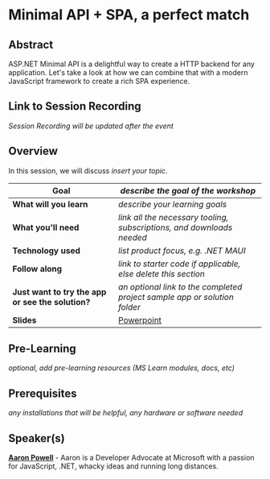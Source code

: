 # Minimal API + SPA, a perfect match

## Abstract

ASP.NET Minimal API is a delightful way to create a HTTP backend for any application. Let's take a look at how we can combine that with a modern JavaScript framework to create a rich SPA experience.

## Link to Session Recording

*Session Recording will be updated after the event*

## Overview

In this session, we will discuss *insert your topic*.

| **Goal**              | *describe the goal of the workshop*                                    |
| ----------------------------- | --------------------------------------------------------------------- |
| **What will you learn**       | *describe your learning goals*                                        |
| **What you'll need**          | *link all the necessary tooling, subscriptions, and downloads needed* |
| **Technology used**               | *list product focus, e.g. .NET MAUI* |
| **Follow along**                  | *link to starter code if applicable, else delete this section*                                                                |
| **Just want to try the app or see the solution?** | *an optional link to the completed project sample app or solution folder*                          |
| **Slides** | [Powerpoint](slides.pptx)                         

## Pre-Learning

*optional, add pre-learning resources (MS Learn modules, docs, etc)*

## Prerequisites

*any installations that will be helpful, any hardware or software needed*

## Speaker(s)

[**Aaron Powell**](https://twitter.com/slace) - Aaron is a Developer Advocate at Microsoft with a passion for JavaScript, .NET, whacky ideas and running long distances.
